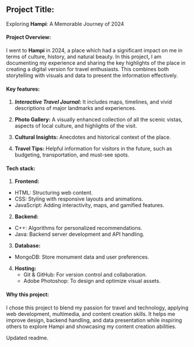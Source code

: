 ## Project Title:
Exploring **Hampi**:  A Memorable Journey of 2024

#### Project Overview:
I went to **Hampi** in 2024, a place which had a significant impact on me in terms of culture, history, and natural beauty. In this project, I am documenting my experience and sharing the key highlights of the place in creating a digital version for travel enthusiasts. This combines both storytelling with visuals and data to present the information effectively.


#### Key features:

1. ***Interactive Travel Journal:*** It includes maps, timelines, and vivid descriptions of major landmarks and experiences.

2. **Photo Gallery:** A visually enhanced collection of all the scenic vistas, aspects of local culture, and highlights of the visit.

3. **Cultural Insights:** Anecdotes and historical context of the place.

4. **Travel Tips:** Helpful information for visitors in the future, such as budgeting, transportation, and must-see spots.

#### Tech stack: 

1. **Frontend:**
  - HTML: Structuring web content.
  - CSS: Styling with responsive layouts and animations.
  - JavaScript: Adding interactivity, maps, and gamified features.
2. **Backend:**
  - C++: Algorithms for personalized recommendations.
  - Java: Backend server development and API handling.
3. **Database:** 
  - MongoDB: Store monument data and user preferences.
4. **Hosting:**
    - Git & GitHub: For version control and collaboration.
    - Adobe Photoshop: To design and optimize visual assets.


#### Why this project:

I chose this project to blend my passion for travel and technology, applying web development, multimedia, and content creation skills. It helps me improve design, backend handling, and data presentation while inspiring others to explore Hampi and showcasing my content creation abilities.

Updated readme.